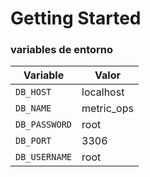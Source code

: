 # Getting Started


### variables de entorno

| Variable      | Valor        |
|---------------|--------------|
| `DB_HOST`     | localhost    |
| `DB_NAME`     | metric_ops   |
| `DB_PASSWORD` | root         |
| `DB_PORT`     | 3306         |
| `DB_USERNAME` | root         |
